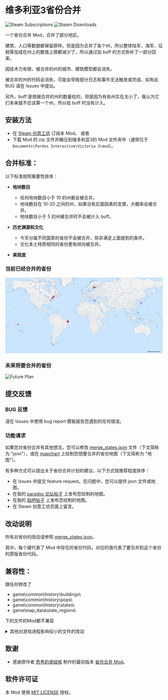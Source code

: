 # 维多利亚3省份合并

![Steam Subscriptions](https://img.shields.io/steam/subscriptions/3371693463?logo=steam&link=https%3A%2F%2Fsteamcommunity.com%2Fsharedfiles%2Ffiledetails%2F%3Fid%3D3371693463)
![Steam Downloads](https://img.shields.io/steam/downloads/3371693463?logo=steam&link=https%3A%2F%2Fsteamcommunity.com%2Fsharedfiles%2Ffiledetails%2F%3Fid%3D3371693463)

一个省份合并 Mod，合并了部分地区。

建筑、人口等数据都保留原样。但是因为合并了各个州，所以整体陆军、海军、征税等加成在州上的数值上限都减少了，所以通过加 buff 的方式弥补了一部分回来。

因技术力有限，被合并的州的城市、建筑模型都会消失。

被合并的州的代码会消失，可能会导致部分日志和事件无法触发或完成，如有此 BUG 请在 Issues 中提出。 

另外，buff 是按被合并的州的数量给的，但是因为有些州实在太小了，我认为它们本来就不应该算一个州，所以给 buff 时没有计入。

## 安装方法

- 在 [Steam 创意工坊](https://steamcommunity.com/sharedfiles/filedetails/?id=3371693463) 订阅本 Mod。
或者
- 下载 Mod 的 zip 文件并解压到维多利亚3的 Mod 文件夹中（通常位于 `Documents\Pardox Interactive\Victoria 3\mod`）。

## 合并标准：

以下标准按照重要性排序：

- **地块数目**
  - 任何地块数目小于 10 的州都会被合并。
  - 地块数目在 10-20 之间的州，如果没有后面因素的支撑，大概率会被合并。
  - 地块数目小于 5 的州被合并时不会被计入 buff。

- **历史渊源和文化**
  - 今天分属不同国家的省份不会被合并，除非满足上面提到的条件。
  - 文化本土特质相同的省份更有倾向被合并。

- **美观度**

### 当前已经合并的省份
![Currently Merged States](figures/Merge_States_current.png)

### 未来将要合并的省份
![Future Plan](figures/Merge_States_objective.png)

## 提交反馈

### BUG 反馈

请在 Issues 中使用 bug report 模板报告您遇到的任何错误。

### 功能请求

如果您对省份合并有其他想法，您可以修改 [merge_states.json](merge_states.json) 文件（下文简称为 "json"），或在 [mapchart](https://www.mapchart.net/victoria-3.html) 上绘制您想要合并的省份地图（下文简称为 "地图"）。

有多种方式可以提出关于省份合并计划的建议，以下方式按推荐程度排序：

- 在 Issues 中提交 feature request。在问题中，您可以提供 json 文件或地图。
- 在我的 [paradox 论坛帖子](https://forum.paradoxplaza.com/forum/threads/brainstorm-tell-us-about-your-ideal-state-merging-plan.1726629/) 上发布您绘制的地图。
- 在我的 [贴吧帖子](https://tieba.baidu.com/p/9433803383?) 上发布您绘制的地图。
- 在 Steam 创意工坊页面上留言。

## 改动说明

所有对省份的改动请参照 [merge_states.json](merge_states.json)。

其中，每个键代表了 Mod 中存在的省份代码，对应的值代表了要合并到这个省份的原版省份代码。

## 兼容性：

跟任何修改了
- game\common\history\buildings\
- game\common\history\pops\
- game\common\history\states\
- game\map_data\state_regions\

下的文件的Mod都不兼容

<details>

<summary>其他对游戏进程影响较小的文件的改动</summary>

- game\common\ai_strategies
- game\common\character_templates
- game\common\company_types
- game\common\country_definitions
- game\common\country_formation
- game\common\decisions
- game\common\dynamic_country_names
- game\common\flag_definitions
- game\common\history\global
- game\common\journal_entries
- game\common\on_actions
- game\common\scripted_buttons
- game\common\scripted_effects
- game\common\scripted_triggers
- game\events
- game\localization

</details>

## 致谢

* 感谢原作者 [思考的肾结核](https://steamcommunity.com/profiles/76561198104682926) 制作的最初版本 [省份合并 Mod](https://steamcommunity.com/sharedfiles/filedetails/?id=3254683348)。

## 软件许可证

本 Mod 使用 [MIT LICENSE](LICENSE) 授权。
